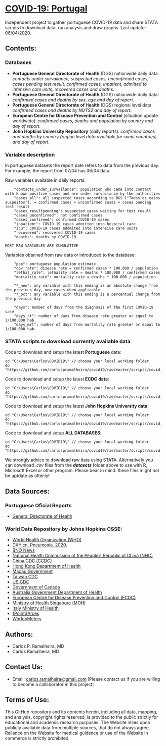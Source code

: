 # [COVID-19: Portugal](https://github.com/carlospramalheira/covid19)
Independent project to gather portuguese COVID-19 data and share STATA scripts to download data, run analysis and draw graphs. Last update: 06/04/2020.

## Contents:

### Databases

* <b>Portuguese General Directorate of Health</b> (DGS) nationwide daily data: _contacts under survailance, suspected cases, unconfirmed cases, cases pending test result, confirmed cases, inpatient, admitted to intensive care units, recovered cases and deaths_.
* <b>Portuguese General Directorate of Health</b> (DGS) nationwide daily data: _confirmed cases and deaths by sex, age and day of report_. 
* <b>Portuguese General Directorate of Health</b> (DGS) regional level data: _confirmed cases and deaths by NUTS2 and day of report_.
* <b>European Centre for Disease Prevention and Control</b> (situation update worldwide): _confirmed cases, deaths and population by country and day of report_.
* <b>John Hopkins University Repository</b> (daily reports): _confirmed cases and deaths by country (region level data available for some countries) and day of report_.

### Variable description

In portuguese datasets the report date refers to data from the previous day. For example, the report from 07/04 has 06/04 data.

Raw variables available in daily reports:
```
    "contacts_under_survailance": population who came into contact with known positive cases and are under survailance by the authorities
    "cases_all": all suspected cases according to DGS ("Todos os casos suspeitos"). = confirmed cases + unconfirmed cases + cases pending test result
    "cases_resultpending": suspected cases waiting for test result
    "cases_unconfirmed": not confirmed cases
    "cases_confirmed": confirmed COVID-19 cases
    "inpatient": COVID-19 cases admitted into hospital care
    "icu": COVID-19 cases addmited into intensive care units
    "recovered": recovered COVID-19 cases
    "deaths": deaths by COVID-19
    
MOST RAW VARIABLES ARE CUMULATIVE
```

Variables obtained from raw data or introduced to the database:
```
    "pop": portuguese population estimate
    "cov_rate": disease rate = confirmed cases * 100.000 / population
    "lethal_rate": lethality rate = deaths * 100.000 / confirmed cases
    "mortality_rate": mortailty rate = deaths * 100.000 / population

    "*_new": any variable with this ending is an absolute change from the previous day, new cases when applicable
    "*_pct": any variable with this ending is a percentual change from the previous day
    
    "days": number of days from the diagnosis of the first COVID-19 case
    "days_rt": number of days from disease rate greater or equal to 1/100.000 hab.
    "days_mrt": number of days from mortality rate greater or equal to 1/100.000 hab.
```

### STATA scripts to download currently available data
Code to download and setup the latest <b>Portuguese</b> data:
``` 
cd "C:\Users\Carlos\COVID19\" // choose your local working folder
do "https://github.com/carlospramalheira/covid19/raw/master/scripts/covid_pt.do"
```

Code to download and setup the latest <b>ECDC data</b>:
``` 
cd "C:\Users\Carlos\COVID19\" // choose your local working folder
do "https://github.com/carlospramalheira/covid19/raw/master/scripts/covid_ecdc.do"
```

Code to download and setup the latest <b>John Hopkins University data</b>:
``` 
cd "C:\Users\Carlos\COVID19\" // choose your local working folder
do "https://github.com/carlospramalheira/covid19/raw/master/scripts/covid_jhu.do"
```

Code to download and setup <b>ALL DATABASES</b>:
``` 
cd "C:\Users\Carlos\COVID19\" // choose your local working folder
do "https://github.com/carlospramalheira/covid19/raw/master/scripts/covid.do"
```

We strongly advice to download raw data using STATA. Alternatively you can download _.csv_ files from the _**datasets**_ folder above to use with R, Microsoft Excel or other program. Please bear in mind: these files might not be uptdate as oftenly!

## Data Sources:
### Portuguese Oficial Reports
* [General Directorate of Health](https://covid19.min-saude.pt/relatorio-de-situacao/)

### World Data Repository by Johns Hopkins CSSE:
* [World Health Organization (WHO)](https://www.who.int/)
* [DXY.cn. Pneumonia. 2020.](http://3g.dxy.cn/newh5/view/pneumonia)
* [BNO News](https://bnonews.com/index.php/2020/02/the-latest-coronavirus-cases/)
* [National Health Commission of the People’s Republic of China (NHC)](http://www.nhc.gov.cn/xcs/yqtb/list_gzbd.shtml)
* [China CDC (CCDC)](http://weekly.chinacdc.cn/news/TrackingtheEpidemic.htm)
* [Hong Kong Department of Health](https://www.chp.gov.hk/en/features/102465.html)
* [Macau Government](https://www.ssm.gov.mo/portal/)
* [Taiwan CDC](https://sites.google.com/cdc.gov.tw/2019ncov/taiwan?authuser=0)
* [US CDC](https://www.cdc.gov/coronavirus/2019-ncov/index.html)
* [Government of Canada](https://www.canada.ca/en/public-health/services/diseases/coronavirus.html)
* [Australia Government Department of Health](https://www.health.gov.au/news/coronavirus-update-at-a-glance)
* [European Centre for Disease Prevention and Control (ECDC)](https://www.ecdc.europa.eu/en/geographical-distribution-2019-ncov-cases)
* [Ministry of Health Singapore (MOH)](https://www.moh.gov.sg/covid-19)
* [Italy Ministry of Health](http://www.salute.gov.it/nuovocoronavirus)
* [1Point3Arces](https://coronavirus.1point3acres.com/en)
* [WorldoMeters](https://www.worldometers.info/coronavirus/)

## Authors:
* Carlos P. Ramalheira, MD
* Carlos Ramalheira, MD

## Contact Us:
* Email: carlos.ramalheira@gmail.com
(Please contact us if you are willing to become a collaborator in this project)

## Terms of Use:
This GitHub repository and its contents herein, including all data, mapping, and analysis, copyright rights reserved, is provided to the public strictly for educational and academic research purposes. The Website relies upon publicly available data from multiple sources, that do not always agree. Reliance on the Website for medical guidance or use of the Website in commerce is strictly prohibited.
